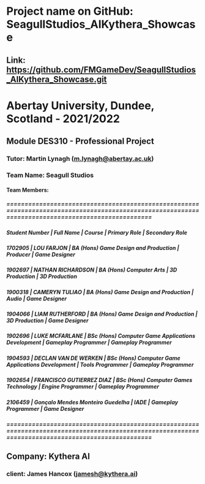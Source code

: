 # Project name on GitHub: SeagullStudios_AIKythera_Showcase
## Link: https://github.com/FMGameDev/SeagullStudios_AIKythera_Showcase.git

# Abertay University, Dundee, Scotland - 2021/2022
## Module DES310 - Professional Project
### Tutor: Martin Lynagh (m.lynagh@abertay.ac.uk)
### Team Name: Seagull Studios
#### Team Members:
##### ==================================================================================================================================================
##### Student Number | Full Name                        | Course                                            | Primary Role	      | Secondary Role
##### 1702905        | LOU FARJON                       | BA (Hons) Game Design and Production              | Producer	          | Game Designer
##### 1902697        | NATHAN RICHARDSON                | BA (Hons) Computer Arts                           | 3D Production	      | 3D Production
##### 1900318        | CAMERYN TULIAO                   | BA (Hons) Game Design and Production	            | Audio	              | Game Designer
##### 1904066        | LIAM RUTHERFORD                  | BA (Hons) Game Design and Production	            | 3D Production	      | Game Designer
##### 1902696        | LUKE MCFARLANE                   | BSc (Hons) Computer Game Applications Development	| Gameplay Programmer | Gameplay Programmer
##### 1904593        | DECLAN VAN DE WERKEN             | BSc (Hons) Computer Game Applications Development	| Tools Programmer	  | Gameplay Programmer
##### 1902654        | FRANCISCO GUTIERREZ DIAZ         | BSc (Hons) Computer Games Technology              | Engine Programmer	  | Gameplay Programmer
##### 2106459        | Gonçalo Mendes Monteiro Guedelha | IADE                                              | Gameplay Programmer | Game Designer
##### ==================================================================================================================================================
## Company: Kythera AI
### client: James Hancox (jamesh@kythera.ai)
